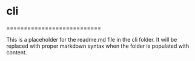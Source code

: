 
# cli
===========================

This is a placeholder for the readme.md file in the cli folder. It will be replaced with proper markdown syntax when the folder is populated with content.
